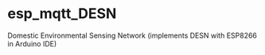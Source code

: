 # esp_mqtt_DESN
Domestic Environmental Sensing Network (implements DESN with ESP8266 in Arduino IDE) 
